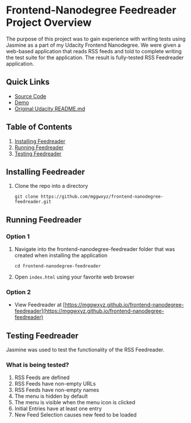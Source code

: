 # Frontend-Nanodegree Feedreader Project Overview
The purpose of this project was to gain experience with writing tests using Jasmine as a part of my Udacity Frontend Nanodegree. We were given a web-based application that reads RSS feeds and told to complete writing the test suite for the application. The result is fully-tested RSS Feedreader application.

## Quick Links
* [Source Code](https://github.com/mggwxyz/frontend-nanodegree-feedreader)
* [Demo](https://mggwxyz.github.io/frontend-nanodegree-feedreader)
* [Original Udacity README.md](./ORIGINAL-README.md)

## Table of Contents
1. [Installing Feedreader](#installing)
1. [Running Feedreader](#running)
1. [Testing Feedreader](#tests)

## Installing Feedreader <a id="installing"></a>
1. Clone the repo into a directory

    `
    git clone https://github.com/mggwxyz/frontend-nanodegree-feedreader.git
    `

## Running Feedreader <a id="running"></a>

### Option 1
1. Navigate into the frontend-nanodegree-feedreader folder that was created when installing the application

    ```
    cd frontend-nanodegree-feedreader
    ```
1. Open `index.html` using your favorite web browser

### Option 2

+ View Feedreader at [https://mggwxyz.github.io/frontend-nanodegree-feedreader](https://mggwxyz.github.io/frontend-nanodegree-feedreader)

## Testing Feedreader

Jasmine was used to test the functionality of the RSS Feedreader.

### What is being tested?

1. RSS Feeds are defined
1. RSS Feeds have non-empty URLs
1. RSS Feeds have non-empty names
1. The menu is hidden by default
1. The menu is visible when the menu icon is clicked
1. Initial Entries have at least one entry
1. New Feed Selection causes new feed to be loaded

